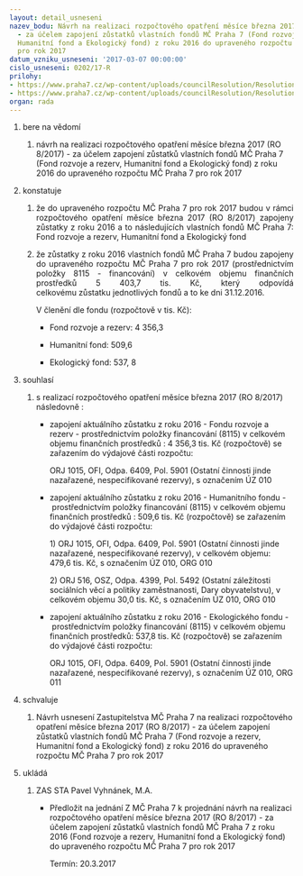 ```yaml
---
layout: detail_usneseni
nazev_bodu: Návrh na realizaci rozpočtového opatření měsíce března 2017 (RO 8/2017)
  - za účelem zapojení zůstatků vlastních fondů MČ Praha 7 (Fond rozvoje a rezerv,
  Humanitní fond a Ekologický fond) z roku 2016 do upraveného rozpočtu MČ Praha 7
  pro rok 2017
datum_vzniku_usneseni: '2017-03-07 00:00:00'
cislo_usneseni: 0202/17-R
prilohy:
- https://www.praha7.cz/wp-content/uploads/councilResolution/Resolutions/28895/export/Duvodovazprava~175129.docx
- https://www.praha7.cz/wp-content/uploads/councilResolution/Resolutions/28895/export/export~296607.pdf
organ: rada
---
```

<ol class="urzList_view" id="urzList">
<li id="" class="urzClass1"><span name="1">bere na vědomí</span> 
<ol class="urzOlClass">
<li id="" class="urzClass2" style="TEXT-ALIGN: left"><span><p>návrh na realizaci rozpočtového opatření měsíce března 2017 (RO 8/2017) - za účelem zapojení zůstatků vlastních fondů MČ Praha 7 (Fond rozvoje a rezerv, Humanitní fond a Ekologický fond) z roku 2016 do upraveného rozpočtu MČ Praha 7 pro rok 2017</p></span></li></ol></li>
<li id="" class="urzClass1"><span name="6">konstatuje</span> 
<ol class="urzOlClass">
<li id="" class="urzClass2" style="TEXT-ALIGN: justify"><span><p style="TEXT-ALIGN: justify" data-mce-style="text-align: justify;">že do upraveného rozpočtu MČ Praha 7 pro rok 2017&nbsp;budou v rámci rozpočtového opatření měsíce března 2017 (RO 8/2017)&nbsp;zapojeny zůstatky z roku 2016 a to následujících vlastních fondů MČ Praha 7: Fond rozvoje a rezerv, Humanitní fond a&nbsp;Ekologický fond</p></span></li>
<li id="" class="urzClass2" style="TEXT-ALIGN: justify"><span><p style="TEXT-ALIGN: justify" data-mce-style="text-align: justify;">že zůstatky z roku 2016 vlastních fondů MČ Praha 7 budou zapojeny do upraveného rozpočtu MČ Praha 7 pro rok 2017 (prostřednictvím položky 8115 - financování)&nbsp;v celkovém objemu finančních prostředků&nbsp;5 403,7&nbsp;tis. Kč, který odpovídá celkovému&nbsp;zůstatku&nbsp;jednotlivých fondů a to&nbsp;ke dni 31.12.2016.</p><p>V členění dle fondu (rozpočtově v tis. Kč):</p></span>
<ul class="urzUlClass">
<li id="" class="urzClass3" style="TEXT-ALIGN: left"><span><p>Fond rozvoje a rezerv: 4 356,3</p></span></li>
<li id="" class="urzClass3" style="TEXT-ALIGN: left"><span><p>Humanitní fond: 509,6</p></span></li>
<li id="" class="urzClass3" style="TEXT-ALIGN: left"><span><p>Ekologický fond: 537, 8</p></span></li></ul></li></ol></li>
<li id="" class="urzClass1"><span name="26">souhlasí</span> 
<ol class="urzOlClass">
<li id="" class="urzClass2" style="TEXT-ALIGN: left"><span><p>s realizací rozpočtového opatření měsíce&nbsp;března 2017 (RO 8/2017) následovně :</p></span>
<ul class="urzUlClass">
<li id="" class="urzClass3" style="TEXT-ALIGN: left"><span><p>zapojení aktuálního zůstatku z roku 2016 -&nbsp;Fondu rozvoje a rezerv -&nbsp;prostřednictvím položky financování (8115) v celkovém objemu finančních prostředků :&nbsp;4 356,3 tis. Kč (rozpočtově) se zařazením do výdajové části rozpočtu:&nbsp;&nbsp;</p><p>ORJ 1015, OFI, Odpa. 6409, Pol. 5901 (Ostatní činnosti jinde nazařazené, nespecifikované rezervy), s označením&nbsp;ÚZ 010</p></span></li>
<li id="" class="urzClass3" style="TEXT-ALIGN: left"><span><p>zapojení aktuálního zůstatku z roku 2016 -&nbsp;Humanitního fondu -&nbsp;prostřednictvím položky financování (8115) v celkovém objemu finančních prostředků : 509,6 tis. Kč (rozpočtově) se zařazením do výdajové části rozpočtu:&nbsp;</p><p>1) ORJ 1015, OFI, Odpa. 6409, Pol. 5901 (Ostatní činnosti jinde nazařazené, nespecifikované rezervy), v celkovém objemu: 479,6 tis. Kč, s označením&nbsp;ÚZ 010, ORG 010</p><p>2) ORJ 516, OSZ, Odpa. 4399, Pol. 5492 (Ostatní záležitosti sociálních věcí a politiky zaměstnanosti, Dary obyvatelstvu), v celkovém objemu 30,0 tis. Kč, s označením&nbsp;ÚZ 010, ORG 010</p></span></li>
<li id="" class="urzClass3" style="TEXT-ALIGN: left"><span><p>zapojení aktuálního&nbsp;zůstatku z roku 2016 - Ekologického fondu -&nbsp;prostřednictvím položky financování (8115) v celkovém objemu finančních prostředků: 537,8 tis. Kč (rozpočtově) se zařazením do výdajové části rozpočtu:&nbsp;</p><p>ORJ 1015, OFI, Odpa. 6409, Pol. 5901 (Ostatní činnosti jinde nazařazené, nespecifikované rezervy), s označením&nbsp;ÚZ 010, ORG 011</p></span></li></ul></li></ol></li>
<li id="" class="urzClass1"><span name="24">schvaluje</span> 
<ol class="urzOlClass">
<li id="" class="urzClass2" style="TEXT-ALIGN: left"><span><p>Návrh usnesení Zastupitelstva MČ Praha 7 na realizaci rozpočtového opatření měsíce března 2017 (RO 8/2017) - za účelem zapojení zůstatků vlastních fondů MČ Praha 7 (Fond rozvoje a rezerv, Humanitní fond a Ekologický fond) z roku 2016 do upraveného rozpočtu MČ Praha 7 pro rok 2017</p></span></li></ol></li><li class="urzClass1" id="urzUkoly"><span name="1">ukládá</span><ol class="urzOlClass"><li class="urzClass2"><span><p>ZAS STA Pavel Vyhnánek, M.A.</p></span><ul class="urzUlClass"><li class="urzClass3"><span><p>Předložit na jednání Z MČ Praha 7 k projednání návrh na realizaci rozpočtového opatření měsíce března 2017 (RO 8/2017) - za účelem zapojení zůstatků vlastních fondů MČ Praha 7 z roku 2016 (Fond rozvoje a rezerv, Humanitní fond a Ekologický fond) do upraveného rozpočtu MČ Praha 7 pro rok 2017</p></span><span class="urzUkolTermin">  Termín:&nbsp;20.3.2017</span></li></ul></li></ol></li>
</ol>